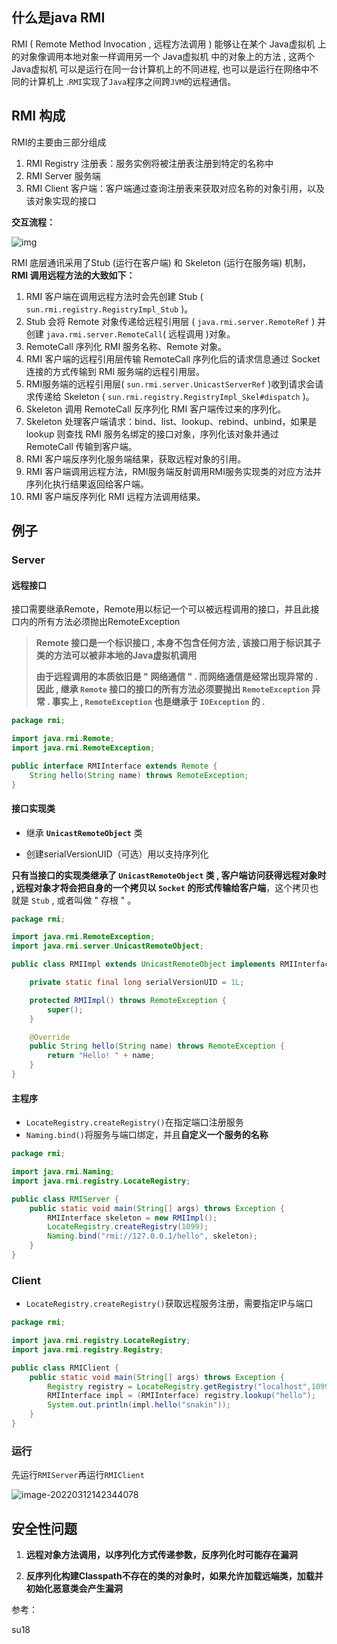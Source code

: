 ## 什么是java RMI

RMI ( Remote Method Invocation , 远程方法调用 ) 能够让在某个 Java虚拟机  上的对象像调用本地对象一样调用另一个 Java虚拟机 中的对象上的方法 , 这两个 Java虚拟机 可以是运行在同一台计算机上的不同进程,   也可以是运行在网络中不同的计算机上 .`RMI`实现了`Java`程序之间跨`JVM`的远程通信。

## RMI 构成

RMI的主要由三部分组成

1. RMI Registry 注册表：服务实例将被注册表注册到特定的名称中
2. RMI Server 服务端
3. RMI Client 客户端：客户端通过查询注册表来获取对应名称的对象引用，以及该对象实现的接口

**交互流程：**

![img](https://cosmoslin.oss-cn-chengdu.aliyuncs.com/img2/1633322482542.png)

RMI 底层通讯采用了Stub (运行在客户端) 和 Skeleton (运行在服务端) 机制，**RMI 调用远程方法的大致如下：**

1. RMI 客户端在调用远程方法时会先创建 Stub ( `sun.rmi.registry.RegistryImpl_Stub` )。
2. Stub 会将 Remote 对象传递给远程引用层 ( `java.rmi.server.RemoteRef` ) 并创建 `java.rmi.server.RemoteCall`( 远程调用 )对象。
3. RemoteCall 序列化 RMI 服务名称、Remote 对象。
4. RMI 客户端的远程引用层传输 RemoteCall 序列化后的请求信息通过 Socket 连接的方式传输到 RMI 服务端的远程引用层。
5. RMI服务端的远程引用层( `sun.rmi.server.UnicastServerRef` )收到请求会请求传递给 Skeleton ( `sun.rmi.registry.RegistryImpl_Skel#dispatch` )。
6. Skeleton 调用 RemoteCall 反序列化 RMI 客户端传过来的序列化。
7. Skeleton 处理客户端请求：bind、list、lookup、rebind、unbind，如果是 lookup 则查找 RMI 服务名绑定的接口对象，序列化该对象并通过 RemoteCall 传输到客户端。
8. RMI 客户端反序列化服务端结果，获取远程对象的引用。
9. RMI 客户端调用远程方法，RMI服务端反射调用RMI服务实现类的对应方法并序列化执行结果返回给客户端。
10. RMI 客户端反序列化 RMI 远程方法调用结果。

## 例子

### Server

#### 远程接口

接口需要继承Remote，Remote用以标记一个可以被远程调用的接口，并且此接口内的所有方法必须抛出RemoteException

> **Remote 接口是一个标识接口 , 本身不包含任何方法 ,  该接口用于标识其子类的方法可以被非本地的Java虚拟机调用**
>
> **由于远程调用的本质依旧是 " 网络通信 " . 而网络通信是经常出现异常的 . 因此 , 继承 `Remote` 接口的接口的所有方法必须要抛出 `RemoteException` 异常 . 事实上 , `RemoteException` 也是继承于 `IOException` 的 .**

```java
package rmi;

import java.rmi.Remote;
import java.rmi.RemoteException;

public interface RMIInterface extends Remote {
    String hello(String name) throws RemoteException;
}
```

#### 接口实现类

- 继承 **`UnicastRemoteObject`** 类

- 创建serialVersionUID（可选）用以支持序列化

**只有当接口的实现类继承了 `UnicastRemoteObject` 类 , 客户端访问获得远程对象时 , 远程对象才将会把自身的一个拷贝以 `Socket` 的形式传输给客户端**，这个拷贝也就是 `Stub` , 或者叫做 " 存根 " 。

```java
package rmi;

import java.rmi.RemoteException;
import java.rmi.server.UnicastRemoteObject;

public class RMIImpl extends UnicastRemoteObject implements RMIInterface{

    private static final long serialVersionUID = 1L;

    protected RMIImpl() throws RemoteException {
        super();
    }

    @Override
    public String hello(String name) throws RemoteException {
        return "Hello! " + name;
    }
}
```

#### 主程序

- `LocateRegistry.createRegistry()`在指定端口注册服务
- `Naming.bind()`将服务与端口绑定，并且**自定义一个服务的名称**

```java
package rmi;

import java.rmi.Naming;
import java.rmi.registry.LocateRegistry;

public class RMIServer {
    public static void main(String[] args) throws Exception {
        RMIInterface skeleton = new RMIImpl();
        LocateRegistry.createRegistry(1099);
        Naming.bind("rmi://127.0.0.1/hello", skeleton);
    }
}
```

### Client

- `LocateRegistry.createRegistry()`获取远程服务注册，需要指定IP与端口

```java
package rmi;

import java.rmi.registry.LocateRegistry;
import java.rmi.registry.Registry;

public class RMIClient {
    public static void main(String[] args) throws Exception {
        Registry registry = LocateRegistry.getRegistry("localhost",1099);
        RMIInterface impl = (RMIInterface) registry.lookup("hello");
        System.out.println(impl.hello("snakin"));
    }
}
```

### 运行

先运行`RMIServer`再运行`RMIClient`

![image-20220312142344078](https://cosmoslin.oss-cn-chengdu.aliyuncs.com/img2/image-20220312142344078.png)

## 安全性问题

1. **远程对象方法调用，以序列化方式传递参数，反序列化时可能存在漏洞**

2. **反序列化构建Classpath不存在的类的对象时，如果允许加载远端类，加载并初始化恶意类会产生漏洞**

   

参考：

su18

